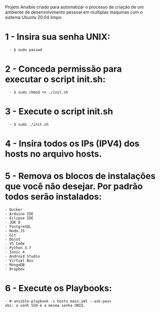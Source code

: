Projeto Ansible criado para automatizar o processo de criação de um ambiente de desenvolvimento pessoal em multiplas maquinas com o sistema Ubuntu 20.04 limpo. 

# 1 - Insira sua senha UNIX:
      - $ sudo passwd

# 2 - Conceda permissão para executar o script init.sh:
      - $ sudo chmod +x ./init.sh
      
# 3 - Execute o script init.sh
      - $ sudo ./init.sh
      
# 4 - Insira todos os IPs (IPV4) dos hosts no arquivo hosts.

# 5 - Remova os blocos de instalações que você não desejar. Por padrão todos serão instalados:
	- Docker 
	- Arduino IDE
	- Eclipse IDE
	- JDK 8
	- PostgreSQL
	- Node.JS
	- Git
	- Dojot
	- VS Code 
	- Python 3.7
	- Ionic 4
	- Android Studio
	- Virtual Box
	- MongoDB
	- Dropbox
	
# 6 - Execute os Playbooks:
	- # ansible-playbook -i hosts main.yml --ask-pass
	obs: a senh SSH é a mesma senha UNIX.
